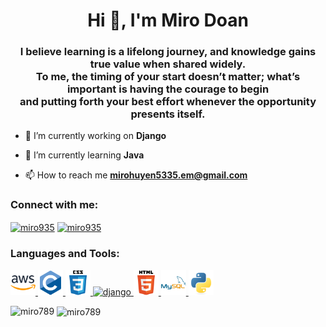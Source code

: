 <h1 align="center">Hi 👋, I'm Miro Doan</h1>
<h3 align="center">I believe learning is a lifelong journey, and knowledge gains true value when shared widely.
  <br> To me, the timing of your start doesn’t matter; what’s important is having the courage to begin 
  <br> and putting forth your best effort whenever the opportunity presents itself.</h3>
  
- 🔭 I’m currently working on **Django**

- 🌱 I’m currently learning **Java**

- 📫 How to reach me **mirohuyen5335.em@gmail.com**

<h3 align="left">Connect with me:</h3>
<p align="left">
<a href="https://www.leetcode.com/miro935" target="blank"><img align="center" src="https://raw.githubusercontent.com/rahuldkjain/github-profile-readme-generator/master/src/images/icons/Social/leet-code.svg" alt="miro935" height="30" width="40" /></a>
<a href="https://discord.gg/miro935" target="blank"><img align="center" src="https://raw.githubusercontent.com/rahuldkjain/github-profile-readme-generator/master/src/images/icons/Social/discord.svg" alt="miro935" height="30" width="40" /></a>
</p>

<h3 align="left">Languages and Tools:</h3>
<p align="left"> <a href="https://aws.amazon.com" target="_blank" rel="noreferrer"> <img src="https://raw.githubusercontent.com/devicons/devicon/master/icons/amazonwebservices/amazonwebservices-original-wordmark.svg" alt="aws" width="40" height="40"/> </a> <a href="https://www.cprogramming.com/" target="_blank" rel="noreferrer"> <img src="https://raw.githubusercontent.com/devicons/devicon/master/icons/c/c-original.svg" alt="c" width="40" height="40"/> </a> <a href="https://www.w3schools.com/css/" target="_blank" rel="noreferrer"> <img src="https://raw.githubusercontent.com/devicons/devicon/master/icons/css3/css3-original-wordmark.svg" alt="css3" width="40" height="40"/> </a> <a href="https://www.djangoproject.com/" target="_blank" rel="noreferrer"> <img src="https://cdn.worldvectorlogo.com/logos/django.svg" alt="django" width="40" height="40"/> </a> <a href="https://www.w3.org/html/" target="_blank" rel="noreferrer"> <img src="https://raw.githubusercontent.com/devicons/devicon/master/icons/html5/html5-original-wordmark.svg" alt="html5" width="40" height="40"/> </a> <a href="https://www.mysql.com/" target="_blank" rel="noreferrer"> <img src="https://raw.githubusercontent.com/devicons/devicon/master/icons/mysql/mysql-original-wordmark.svg" alt="mysql" width="40" height="40"/> </a> <a href="https://www.python.org" target="_blank" rel="noreferrer"> <img src="https://raw.githubusercontent.com/devicons/devicon/master/icons/python/python-original.svg" alt="python" width="40" height="40"/> </a> </p>

<p><img align="left" src="https://github-readme-stats.vercel.app/api/top-langs?username=miro789&show_icons=true&locale=en&layout=compact" alt="miro789" /></p>

<p>&nbsp;<img align="center" src="https://github-readme-stats.vercel.app/api?username=miro789&show_icons=true&locale=en" alt="miro789" /></p>
